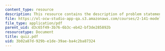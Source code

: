```yaml
---
content_type: resource
description: This resource contains the description of problem statements.
file: https://ol-ocw-studio-app-qa.s3.amazonaws.com/courses/2-141-modeling-and-simulation-of-dynamic-systems-fall-2006/3b02a87d929be1de39aeba4c2ba87324_quiz.pdf
file_type: application/pdf
parent_uid: d3c65f49-3b76-6b3c-eb42-bf3de285892b
resourcetype: Document
title: quiz.pdf
uid: 3b02a87d-929b-e1de-39ae-ba4c2ba87324
---
```

